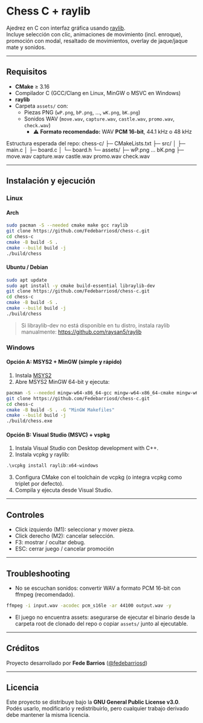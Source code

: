 # Chess C + raylib

Ajedrez en C con interfaz gráfica usando [raylib](https://www.raylib.com/).  
Incluye selección con clic, animaciones de movimiento (incl. enroque), promoción con modal, resaltado de movimientos, overlay de jaque/jaque mate y sonidos.

---

## Requisitos

- **CMake** ≥ 3.16
- Compilador C (GCC/Clang en Linux, MinGW o MSVC en Windows)
- **raylib**
- Carpeta `assets/` con:
    - Piezas PNG (`wP.png`, `bP.png`, …, `wK.png`, `bK.png`)
    - Sonidos WAV (`move.wav`, `capture.wav`, `castle.wav`, `promo.wav`, `check.wav`)
        - ⚠️ **Formato recomendado:** WAV **PCM 16-bit**, 44.1 kHz o 48 kHz

Estructura esperada del repo:
chess-c/
├─ CMakeLists.txt
├─ src/
│ ├─ main.c
│ ├─ board.c
│ └─ board.h
└─ assets/
├─ wP.png … bK.png
├─ move.wav capture.wav castle.wav promo.wav check.wav

---

## Instalación y ejecución

### Linux

#### Arch
```bash
sudo pacman -S --needed cmake make gcc raylib
git clone https://github.com/Fedebarriosd/chess-c.git
cd chess-c
cmake -B build -S .
cmake --build build -j
./build/chess
```

#### Ubuntu / Debian
```bash
sudo apt update
sudo apt install -y cmake build-essential libraylib-dev
git clone https://github.com/Fedebarriosd/chess-c.git
cd chess-c
cmake -B build -S .
cmake --build build -j
./build/chess
```

> Si libraylib-dev no está disponible en tu distro, instala raylib manualmente:
https://github.com/raysan5/raylib

### Windows
#### Opción A: MSYS2 + MinGW (simple y rápido)
1. Instala [MSYS2](https://www.msys2.org/)
2. Abre MSYS2 MinGW 64-bit y ejecuta:
```bash
pacman -S --needed mingw-w64-x86_64-gcc mingw-w64-x86_64-cmake mingw-w64-x86_64-make mingw-w64-x86_64-raylib git
git clone https://github.com/Fedebarriosd/chess-c.git
cd chess-c
cmake -B build -S . -G "MinGW Makefiles"
cmake --build build -j
./build/chess.exe
```

#### Opción B: Visual Studio (MSVC) + vspkg
1. Instala Visual Studio con Desktop development with C++.
2. Instala vcpkg y raylib:
```powershell
.\vcpkg install raylib:x64-windows
```
3. Configura CMake con el toolchain de vcpkg (o integra vcpkg como triplet por defecto).
4. Compila y ejecuta desde Visual Studio.

---

## Controles
- Click izquierdo (M1): seleccionar y mover pieza.
- Click derecho (M2): cancelar selección.
- F3: mostrar / ocultar debug.
- ESC: cerrar juego / cancelar promoción

---

## Troubleshooting
- No se escuchan sonidos: convertir WAV a formato PCM 16-bit con ffmpeg (recomendado).
```bash
ffmpeg -i input.wav -acodec pcm_s16le -ar 44100 output.wav -y
```
- El juego no encuentra assets: asegurarse de ejecutar el binario desde la carpeta root de clonado del repo o copiar `assets/` junto al ejecutable.

---

## Créditos

Proyecto desarrollado por **Fede Barrios** ([@fedebarriosd](https://github.com/fedebarriosd))

---

## Licencia
Este proyecto se distribuye bajo la **GNU General Public License v3.0**.  
Podés usarlo, modificarlo y redistribuirlo, pero cualquier trabajo derivado debe mantener la misma licencia.
